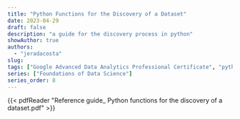 ```yaml
---
title: "Python Functions for the Discovery of a Dataset"
date: 2023-04-29
draft: false
description: "a guide for the discovery process in python"
showAuthor: true
authors:
  - "jeradacosta"
slug:
tags: ["Google Advanced Data Analytics Professional Certificate", "python", "guide"]
series: ["Foundations of Data Science"]
series_order: 8
---
```



{{< pdfReader "Reference guide_ Python functions for the discovery of a dataset.pdf" >}}
